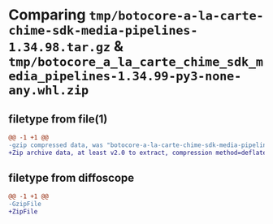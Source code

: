 # Comparing `tmp/botocore-a-la-carte-chime-sdk-media-pipelines-1.34.98.tar.gz` & `tmp/botocore_a_la_carte_chime_sdk_media_pipelines-1.34.99-py3-none-any.whl.zip`

## filetype from file(1)

```diff
@@ -1 +1 @@
-gzip compressed data, was "botocore-a-la-carte-chime-sdk-media-pipelines-1.34.98.tar", last modified: Sat May  4 01:01:22 2024, max compression
+Zip archive data, at least v2.0 to extract, compression method=deflate
```

## filetype from diffoscope

```diff
@@ -1 +1 @@
-GzipFile
+ZipFile
```

